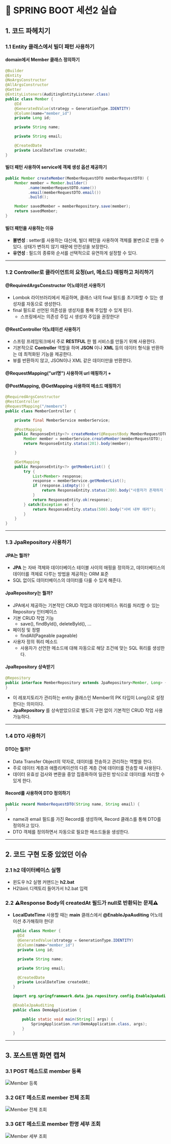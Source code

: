 # 🌱 SPRING BOOT 세션2 실습

## 1. 코드 파헤치기

### 1.1 Entity 클래스에서 빌더 패턴 사용하기

#### domain에서 Member 클래스 정의하기
```java
@Builder
@Entity
@NoArgsConstructor
@AllArgsConstructor
@Getter
@EntityListeners(AuditingEntityListener.class)
public class Member {
    @Id
    @GeneratedValue(strategy = GenerationType.IDENTITY)
    @Column(name="member_id")
    private Long id;

    private String name;

    private String email;

    @CreatedDate
    private LocalDateTime createdAt;
}
```

#### 빌더 패턴 사용하여 service에 객체 생성 옵션 제공하기
```java
public Member createMember(MemberRequestDTO memberRequestDTO) {
    Member member = Member.builder()
          .name(memberRequestDTO.name())
          .email(memberRequestDTO.email())
          .build();

    Member savedMember = memberRepository.save(member);
    return savedMember;
}
```

#### 빌더 패턴을 사용하는 이유
- __불변성__ : setter를 사용하는 대신에, 빌더 패턴을 사용하여 객체를 불변으로 만들 수 있다. 상태가 변하지 않기 때문에 안전성을 보장한다.
- __유연성__ : 필드의 종류와 순서를 선택적으로 유연하게 설정할 수 있다.

---

### 1.2 Controller로 클라이언트의 요청(url, 메소드) 매핑하고 처리하기

#### @RequiredArgsConstructor 어노테이션 사용하기
- Lombok 라이브러리에서 제공하며, 클래스 내의 final 필드를 초기화할 수 있는 생성자를 자동으로 생성한다.
- final 필드로 선언된 의존성을 생성자를 통해 주입할 수 있게 된다.
  - 스프링에서는 의존성 주입 시 생성자 주입을 권장한다!

#### @RestController 어노테이션 사용하기
- 스프링 프레임워크에서 주로 __RESTFUL__ 한 웹 서비스를 만들기 위해 사용한다.
- 기본적으로 __Controller__ 역할을 하며 __JSON__ 이나 __XML__ 등의 데이터 형식을 반환하는 데 최적화된 기능을 제공한다.
- 뷰를 반환하지 않고, JSON이나 XML 같은 데이터만을 반환한다.

#### @RequestMapping("url명") 사용하여 url 매핑하기 + 
#### @PostMapping, @GetMapping 사용하여 메소드 매핑하기
```java
@RequiredArgsConstructor
@RestController
@RequestMapping("/members")
public class MemberController {

    private final MemberService memberService;

    @PostMapping
    public ResponseEntity<?> createMember(@RequestBody MemberRequestDTO memberRequestDTO) {
        Member member = memberService.createMember(memberRequestDTO);
        return ResponseEntity.status(201).body(member);

    }

    @GetMapping
    public ResponseEntity<?> getMemberList() {
        try {
            List<Member> response;
            response = memberService.getMemberList();
            if (response.isEmpty()) {
                return ResponseEntity.status(200).body("사용자가 존재하지 않습니다.");
            }
            return ResponseEntity.ok(response);
        } catch(Exception e) {
            return ResponseEntity.status(500).body("서버 내부 에러");
        }
    }
}
```

---

### 1.3 JpaRepository 사용하기

#### JPA는 뭘까?
- __JPA__ 는 자바 객체와 데이터베이스 테이블 사이의 매핑을 정의하고, 데이터베이스의 데이터를 객체로 다루는 방법을 제공하는 ORM 표준
- SQL 없이도 데이터베이스의 데이터를 다룰 수 있게 해준다.

#### JpaRepository는 뭘까?
- JPA에서 제공하는 기본적인 CRUD 작업과 데이터베이스 쿼리를 처리할 수 있는 Repository 인터페이스
- 기본 CRUD 작업 기능
  - save(), findById(), deleteById(), ...
- 페이징 및 정렬
  - findAll(Pageable pageable)
- 사용자 정의 쿼리 메소드
  - 사용자가 선언한 메소드에 대해 자동으로 해당 조건에 맞는 SQL 쿼리를 생성한다.

#### JpaRepository 상속받기
```java
@Repository
public interface MemberRepository extends JpaRepository<Member, Long> {
}
```

- 이 레포지토리가 관리하는 entity 클래스인 Member의 PK 타입이 Long으로 설정한다는 의미이다.
- __JpaRepository__ 를 상속받았으므로 별도의 구현 없이 기본적인 CRUD 작업 사용 가능하다.

---

### 1.4 DTO 사용하기

#### DTO는 뭘까?
- Data Transfer Object의 약자로, 데이터를 전송하고 관리하는 역할을 한다.
- 주로 데이터 계층과 애플리케이션의 다른 계층 간에 데이터를 전송할 때 사용된다.
- 데이터 유효성 검사와 변환을 중앙 집중화하여 일관된 방식으로 데이터를 처리할 수 있게 한다.

#### Record를 사용하여 DTO 정의하기
```java
public record MemberRequestDTO(String name, String email) {
}
```

- name과 email 필드를 가진 Record를 생성하며, Record 클래스를 통해 DTO를 정의하고 있다.
- DTO 객체를 정의하면서 자동으로 필요한 메소드들을 생성한다. 

---

## 2. 코드 구현 도중 있었던 이슈

### 2.1 h2 데이터베이스 실행
- 윈도우 h2 실행 커맨드는 __h2.bat__
- H2\bin\ 디렉토리 들어가서 h2.bat 입력

### 2.2 ⚠️Response Body의 createdAt 필드가 null로 반환되는 문제⚠️
- __LocalDateTime__ 사용할 때는 __main__ 클래스에서 __@EnableJpaAuditing__ 어노테이션 추가해줘야 한다!
  ```java
  public class Member {
    @Id
    @GeneratedValue(strategy = GenerationType.IDENTITY)
    @Column(name="member_id")
    private Long id;

    private String name;

    private String email;

    @CreatedDate
    private LocalDateTime createdAt;
  }
  ```

  ```java
  import org.springframework.data.jpa.repository.config.EnableJpaAuditing;

  @EnableJpaAuditing
  public class DemoApplication {

	  public static void main(String[] args) {
		  SpringApplication.run(DemoApplication.class, args);
	  }
  }
  ```

---

## 3. 포스트맨 화면 캡쳐

### 3.1 POST 메소드로 member 등록
![Member 등록](https://github.com/user-attachments/assets/43ef7e3b-9239-4d6c-9334-a3b4f9206424)

### 3.2 GET 메소드로 member 전체 조회
![Member 전체 조회](https://github.com/user-attachments/assets/b1312f54-e685-4fad-9f96-e5328ac4cf71)

### 3.3 GET 메소드로 member 한명 세부 조회
![Member 세부 조회](https://github.com/user-attachments/assets/b1e8bdee-c36c-439d-ad41-0a17b27c5e8c)
